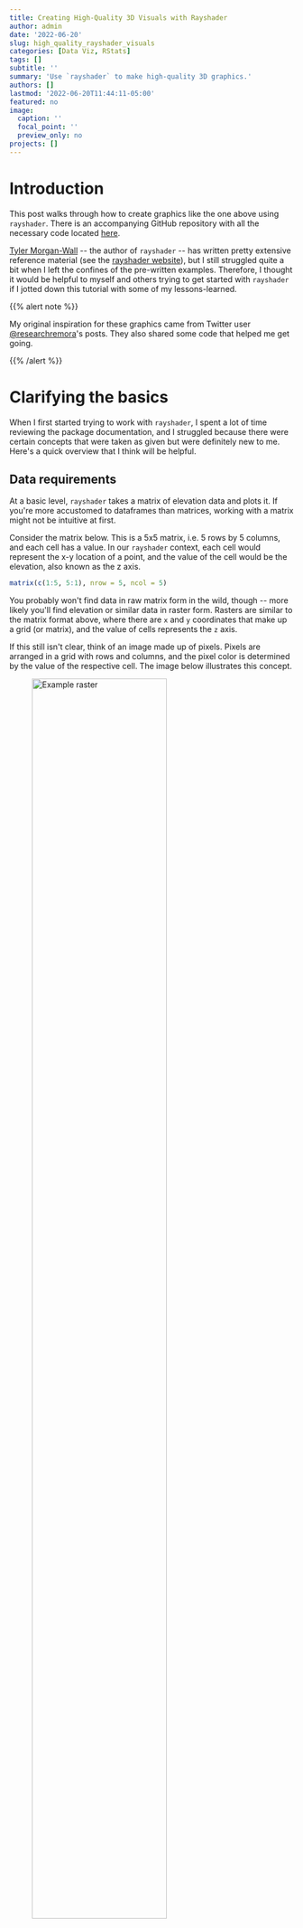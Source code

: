 ```yaml
---
title: Creating High-Quality 3D Visuals with Rayshader
author: admin
date: '2022-06-20'
slug: high_quality_rayshader_visuals
categories: [Data Viz, RStats]
tags: []
subtitle: ''
summary: 'Use `rayshader` to make high-quality 3D graphics.'
authors: []
lastmod: '2022-06-20T11:44:11-05:00'
featured: no
image:
  caption: ''
  focal_point: ''
  preview_only: no
projects: []
---
```


# Introduction

This post walks through how to create graphics like the one above using `rayshader`. There is an accompanying GitHub repository with all the necessary code located [here](https://github.com/Pecners/rayshader_tutorial).

[Tyler Morgan-Wall](https://twitter.com/tylermorganwall) -- the author of `rayshader` -- has written pretty extensive reference material (see the [rayshader website](https://www.rayshader.com/)), but I still struggled quite a bit when I left the confines of the pre-written examples. Therefore, I thought it would be helpful to myself and others trying to get started with `rayshader` if I jotted down this tutorial with some of my lessons-learned.

{{% alert note %}}

My original inspiration for these graphics came from Twitter user [@researchremora](https://twitter.com/researchremora)'s posts. They also shared some code that helped me get going. 

{{% /alert %}}

# Clarifying the basics

When I first started trying to work with `rayshader`, I spent a lot of time reviewing the package documentation, and I struggled because there were certain concepts that were taken as given but were definitely new to me. Here's a quick overview that I think will be helpful. 

## Data requirements

At a basic level, `rayshader` takes a matrix of elevation data and plots it. If you're more accustomed to dataframes than matrices, working with a matrix might not be intuitive at first. 

Consider the matrix below. This is a 5x5 matrix, i.e. 5 rows by 5 columns, and each cell has a value. In our `rayshader` context, each cell would represent the x-y location of a point, and the value of the cell would be the elevation, also known as the z axis.


```r
matrix(c(1:5, 5:1), nrow = 5, ncol = 5)
```

You probably won't find data in raw matrix form in the wild, though -- more likely you'll find elevation or similar data in raster form. Rasters are similar to the matrix format above, where there are `x` and `y` coordinates that make up a grid (or matrix), and the value of cells represents the `z` axis.

If this still isn't clear, think of an image made up of pixels. Pixels are arranged in a grid with rows and columns, and the pixel color is determined by the value of the respective cell. The image below illustrates this concept.

<figure>
<img src="img/raster_example.png" alt="Example raster" style="width:75%">
<figcaption align = "center"><b>Source: <a href='https://desktop.arcgis.com/en/arcmap/latest/manage-data/raster-and-images/what-is-raster-data.htm#:~:text=In%20its%20simplest%20form%2C%20a,pictures%2C%20or%20even%20scanned%20maps.'>ArcGIS</a></b></figcaption>
</figure>

Okay, so to recap, we need data to be in matrix form for `rayshader`, but we're more likely to find elevation data and the like in raster form -- luckily, it's easy to convert raster to matrix (as we'll see below). Therefore, when hunting for data to make a graphic with `rayshader`, we should look for raster data. If you're downloading files, look for TIF or GeoTiff files. If you're downloading via API, you might just need to specify raster, though it's probably the default format.

## Where to find data

There are tons of resources out there to download elevation or water body depth. Here are a few resources I've gone to:

* [Bathymetry of the Great Lakes](https://www.ngdc.noaa.gov/mgg/greatlakes/) (Download the GeoTiff file)
* [Bathybase: bathymetry of numerous US lakes](http://www.bathybase.org/)
* [General Bathymetric Chart of the Oceans](https://www.gebco.net/data_and_products/gridded_bathymetry_data/)
* [AWS Terrain Tiles](https://registry.opendata.aws/terrain-tiles/)

Local governments often provide this data as well, so if there is a particular park or lake, it's worth looking on their
websites. For our purposes here, we'll be using the AWS Terrain Tiles to access elevation data. Lucky for us, the [`elevatr` R package developed by Jeffrey W. Hollister](https://cran.r-project.org/web/packages/elevatr/vignettes/introduction_to_elevatr.html) makes downloading this data a breeze.

# Rendering the base graphic

{{% alert note %}}
(NOTE ADDED 2023-01-03)

I've received feedback that following the code in this post frequently leads to an error. To avoid this error, download the latest dev version of `rayshader` and `rayrender`.

`remotes::install_github("tylermorganwall/rayshader")`
`remotes::install_github("tylermorganwall/rayrender")`

{{% /alert %}}

Our first step will be to render the data in 3D, and then we will create a high-quality graphic from there.

## Loading the data

To use `elevatr` to load our data, we first need to define the boundaries of what we want. For our example here, we're using Grand Canyon National Park (GCNP) boundaries. The USGS has a useful [mapping tool](https://www.arcgis.com/apps/mapviewer/index.html?layers=c8d60ffcbf5c4030a17762fe10e81c6a) that allows you to interactively find the park you want. Using this tool, I was able to locate tract files for GCNP [here](https://irma.nps.gov/DataStore/Reference/Profile/2209617). To follow along with our example code, place the unpacked folder in your `data` subdirectory.

By default, `elevatr` will return tiles corresponding to the location you query, but if we specify boundaries, it will clip the returned data to those specifications. The code below will accomplish this for us.


```r
# The `sf` package is used to read our boundary shapefile.
# The `elevatr` package is used to get elevation data.
library(sf)
library(elevatr)

# Read in park boundaries
data <- st_read("data/grca_tracts/GRCA_boundary.shp")

# Query for elevation data, masked by our 'location' specified as the 
# `data` object, defined above.
gcnp_elev <- get_elev_raster(data, z = 10, clip = "location")
```

You can find out more about `get_elev_raster()` with `?get_elev_raster`, but I want to highlight two points here:

1. We have specified here `z = 10`, which sets the zoom level (i.e. resolution) of the data returned. Ranging from 1 to 14, higher numbers represent higher resolution, which means more data points, which means longer to plot/render. When I'm just beginning to work on a graphic, I'll start with `z = 10`, but once I'm ready to produce a final product, I'll push `z` as high as my machine can handle (usually `z = 12`).
1. We are setting `clip = "location"` because that is how we get data defined by our specified boundaries. If we were instead to pass `get_elev_raster()` a point, the returned data would be the tile in which that point was located.

The last thing we need to do before we start rendering is to conver the data to matrix format. The data returned by `elevatr` is in raster format, but lucky for us, `rayshader` has a convenient `raster_to_matrix()` function that does exactly what it says.


```r
# Convert our raster data in 
mat <- raster_to_matrix(gcnp_elev)
```


## Scene rendering

With our data in matrix format, we're really cooking with gas and ready to render! As I said above, the `rayshader` [website](https://www.rayshader.com/) has great tutorials to get you started with different options for rendering. I'm going to gloss over a lot of that to just give us what we need here for our purposes.

We will be using `rayshader`'s `plot_3d()` function, which will require two objects from us:

1. The `heightmap`, which should be a two-dimensional matrix where each cell represents elevation for that point.
2. The `hillshade`, which should be the "hillshade/image to be added to 3D surface map."

The `heightmap` is straightforward enough -- that's our `mat` object we've already created. But the description of the `hillshade` is a bit more confusing. We need to provide an image? How does that work? This part took me a while to wrap my mind around, so I'm going to devote some space to explain it here.

First of all, following the examples on the `rayshader` website, we can see that `height_shade()` is creating the necessary `hillshade` object. For instance, the following code would succeed in plotting our data:


```r
# Plot data with `plot_3d()`
mat  |> 
  height_shade() |>
  plot_3d(heightmap = mat)

# Close the window when you're done
rgl::rgl.close()
```

If we want to take control and customize our graphics, we need to understand how this is working, though. So, after reviewing the `help` for `height_shade()` with `?height_shade`, we see there are two important arguments in play. First the `heightmap`, which we already know is our `mat` object. Second, we have the `texture argument`. 

*Texture* was foreign to me at first, but as the help page states, it's really just a color palette for the plot. The tricky thing here is that it takes a *function* to return a color palette. (You could just pass it a list of colors, but that probably won't be what you're looking for.)

The default assignment is `texture = (grDevices::colorRampPalette(c("#6AA85B", "#D9CC9A", "#FFFFFF")))(256)`. This too might look a bit weird because of the trailing `(256)` -- what's happening here is that `colorRampPalette()` is returning a function, but instead of assigning that function to a separate variable, we're passing it anonymously here and specifying its only argument as `256`. (You might have encountered this in ggplot's accompanying `scales` package, e.g. `scales::label_comma()(var)`.)

This creates a palette that is interpolated between three specified color values, and the length out of the palette is 256 (i.e. there will be 256 points along this color palette scale, ranging from one one end to the other). For instance, below are the specified colors.

<img src="{{< blogdown/postref >}}index.en_files/figure-html/unnamed-chunk-5-1.png" width="672" />

This is starting to make more sense -- we still might not understand how this function is creating an image, but we can see how individual color values are passed to create a palette. Knowing this, we can now start to customize.

{{% alert note %}}
The `height_shade()` function actually does create a temporary PNG file, which it then reads back in as an array. It is the array that is ultimately returned by `height_shade()`, and which is passed to `plot_3d()` as the `hillshade`.
{{% /alert %}}

### Customizing colors

Back to rendering -- we already saw a very basic way to render our data using default settings, but let's start customizing. First, let's specify the color palette we want. There are two R packages I like to use for color palettes: `MetBrewer` has a number of great palettes (though not all of them are colorblind-friendly), and `scico` provides scientific color palettes that are perceptually uniform and colorblind-friendly.

For our example graphic of the Grand Canyon, I chose to use `MetBrewer`'s `Demuth` palette, which is colorblind-friendly.


```r
library(MetBrewer)
# Specify the palette name in its own variable so that
# we can reference it easily later.
pal <- "Demuth"
colors <- met.brewer(pal)
```

<img src="{{< blogdown/postref >}}index.en_files/figure-html/unnamed-chunk-7-1.png" width="672" />

{{% alert note %}}
When I create these graphics, I am aiming for an aesthetic affect that does not necessarily follow data viz best practices.
{{% /alert %}}

We don't need to get too crazy here, all we have to do is replace the default colors with our colors.


```r
# We're finally using the `rayshader` package here, so you'll need to load it
library(rayshader)

mat |>
  height_shade(texture = grDevices::colorRampPalette(colors)(256)) |>
  plot_3d(heightmap = mat) 
```

That should have opened an interactive window with an object that looks like this:

![Initial rendering](img/first_snap.png)

We can notice a few things right away. We successfully implemented our color palette, our data is rendered in 3D (though something looks off), there is scene lighting that casts a shadow, and we're viewing the object from an angle. We'll want to update our settings in several ways to produce the graphic we want.

The code below will fix several issues:


```r
# Dynaimcally set window height and width based on object size
w <- nrow(mat)
h <- ncol(mat)

# Scale the dimensions so we can use them as multipliers
wr <- w / max(c(w,h))
hr <- h / max(c(w,h))

# Limit ratio so that the shorter side is at least .75 of longer side
if (min(c(wr, hr)) < .75) {
  if (wr < .75) {
    wr <- .75
  } else {
    hr <- .75
  }
}


# Make sure to close previous windows

rgl::rgl.close()

mat |>
  height_shade(texture = grDevices::colorRampPalette(colors)(256)) |>
  plot_3d(heightmap = mat, 
          windowsize = c(800*wr,800*hr), 
          solid = FALSE, 
          zscale = 10,
          phi = 90, 
          zoom = .5, 
          theta = 0) 
```

![Snapshot of fixed settings](img/second_snap.png)

1. First, I want to set the window height dynamically based on the size of the object we're rendering. We can do this by setting width and height proportional to the number of rows and columns of the matrix. This method sets the longer side to 800 with the same aspect ratio as the data. 
1. Within the `plot_3d()` call, we've set `solid = FALSE`. This removes that grey base from our image. We're going to be viewing from directly above, so we wouldn't see it for the most part, but there is still out outline that comes through.
1. `zscale = 10` decreases the height scale (default is `zscale = 1`). Increasing this number will decrease the height exaggeration, and vice versa. This is tied to the resolution of your data, so if you keep `zscale` constant but increase resolution by upping the zoom in your `get_elevation_raster()` call, you'll see a similar change in the rendered scene.
1. The `phi` argument is the azimuth angle, or the angle at which you are viewing the scene. 90 degrees is setting it directly above the scene, 0 degrees would be a horizontal view.
1. `zoom` is exactly what it sounds like. Resolution of the data affects this, so you might need to adjust the zoom based on your resolution.
1. `theta` is the rotation of the scene. Imagine your scene on a lazy susan and spinning it -- that's what this setting is doing. Setting it to `theta = 0` means no ration, i.e. the original orientation of your data, with north being up in most cases.

{{% alert note %}}

Another argument I play with sometimes is `shadowdepth`. When you set it manually, keep in mind that you'll be setting the background floor to that elevation relative to your data. This means if your data spans -200 to 10,000 and you set `shadowdepth = -100`, your shadow will actually be in the middle of your scene!

{{% /alert %}}

If you've reviewed the `rayshader` website, you saw a lot of additional shading done to the scene (e.g. by chaining `add_shadow()` between `height_shade()` and `plot_3d()`). This shading isn't necessary when you're planning to use `render_highquality()`, and chaining those additional shadow functions can really slow things down. We've already added everything we need to start using `render_highquality()`.

## Render High Quality

The `render_highquality()` function will take the current scene and raytrace it (this is why you needn't add shadows earlier). Without going through the documentation line by line, there are just a couple points I want to make about using this function.

* **Not high quality** -- When reviewing the vignettes, the graphics produced by `render_highquality()` didn't strike me as particularly high-quality. For instance, taking the scene we've already built and rendering it with default settings with the code `render_highquality("your_file.png")`, we'll get the image below. What I was missing was that you can use `render_highquality()` to increase the size of the graphic, which scales the quality of the image.

![Not very high quality](img/not_high_quality.png)

* **Using good lighting** -- I spent A LOT of time messing with the light settings within `render_highquality()` trying to create more nuanced shading, but in the end the affect I was after was best achieved by using environmental lighting (more on that below).

* **Yes, it takes a while** -- When you're first getting started, you might worry that your session is hung or some problem has occurred, but it's probably just taking your computer a while to do all the raytracing of the scene. This is a computationally expensive process, so you'll need to be patient.

* **Get your file name right** -- When you call `render_highquality()` and specify your file to save the image to, there is no validation of your file path until it tries to write to the file. This means you could go through the whole process of rendering the scene (which can take a long time), just to have it fail to save in the end because your file name was bad. (I've opened an [issue](https://github.com/tylermorganwall/rayshader/issues/233) about this.)

Alright, let's get to it. First, as I pointed out above, we'll be using environmental lighting. You can use environmental lighting by adding an HDR file. You can find these types of files on [Poly Haven](https://polyhaven.com/), and I'm using [this one](https://polyhaven.com/a/phalzer_forest_01). Once you have that downloaded, we're ready to build our call.


```r
render_highquality(
  "gcnp_highres.png", 
  parallel = TRUE, 
  samples = 300,
  light = FALSE, 
  interactive = FALSE,
  environment_light = "env/phalzer_forest_01_4k.hdr",
  intensity_env = 1.5,
  rotate_env = 180,
  width = round(6000 * wr), 
  height = round(6000 * hr)
)
```

This took quite a bit of trial and error for me to settle on all these arguments. Let's review line by line:

* First, we have our file name. I just want to point out again that **an error in your file name will cause this whole process to fail**. We're not doing anything complex here, but if you're saving to a subdirectory and get the path wrong, or if you're using `glue()` but don't have the `glue` package loaded, it will fail (both of these have bitten me).
* Next, I'm specifying `parallel = TRUE`. This tells `render_highquality()` to use parallel processing, which speeds things up. 
* The `samples` argument is passed on to `rayrender::render_scene()`. I'm honestly not entirely sure what impact this has, but I set it to 300 because the default sample method is optimized for a `samples` set higher than 256. (See `?rayrender::render_scene` for more information.)
* I set `light = FALSE` because we'll be using environmental lighting.
* I set `interactive = FALSE` because I don't want to accidentally screw up the scene while it's rendering by accidentally interacting with it (yes, I accidentally did this before)
* The `environment_light` is where you specify your HDR file
* `intensity_env` adjusts how intense the lighting is. The lighting in our environment isn't terribly bright, so I've bumped it up from the default of 1 to 1.5
* The `environment_light` will be coming from a certain direction, and you may want to adjust it. Our Grand Canyon has a predominant east-west direction, so I'd like it to be coming more perpendicular to that. By default, our light comes from the NNE, so we can specify `rotate_env` to spin that around (as on a lazy susan), with positive values moving it that many degrees in the clockwise direction. Setting `rotate_env = 180` will have the light coming from the opposite direction, in our case from the SSW.
* Finally, we set the width and height of our image using the aspect ratio method described above to math that of our object. **This is where we increase the resolution by increasing the number of points plotted.**

![Rendered high-resolution image](img/gcnp_highres.png)

There we have it! This is our base image -- from here, we'll be adding annotations. 

# Annotating the graphic

Now that we have our base graphic, the final touches will be to add annotations. **Caution**: Make sure from here on you don't overwrite the original file on accident because you don't want to have to re-render the graphic.

The `render_highquality()` function has the ability to add text to the image, but I've found that I prefer to add it by other methods because 1) it gives more flexibility and 2) you don't want to have to re-render every time you tweak your annotations. Instead, I use the [`magick`](https://cran.r-project.org/web/packages/magick/vignettes/intro.html) R package, which is an R wrapper for [ImageMagick](https://www.imagemagick.org/Magick++/STL.html).

The first thing we need to do is to read in our image that we're going to annotate.


```r
# Load magick library, which provides R interface with ImageMagick
library(magick)

# Read in image, save to `img` object
img <- image_read("plots/gcnp_highres.png")

# Set text color
text_color <- colors[1]
```

Next, we're going to add our title annotations. It took me a while to get the hang of this, but when you're using ImageMagick to annotate, you can set `gravity` to the cardinal directions (i.e. north, east, northeast, etc.), and the annotation will be aligned to that spot. This means if you choose `gravity = north`, your text will be centered at the top of the image, whereas `gravity = east` will right-align and right-justify your text.

I'm also using the [Cinzel Decorative](https://fonts.google.com/specimen/Cinzel+Decorative?query=cinzel) font, which I've downloaded and added to my font library. When I'm using ggplot, I use the `showtext` package to do this, but I had trouble referencing the font with `magick`, so I just added it to my computer. If you don't want to bother with that, just delete all the `font` arguments in the `image_annotate()` calls below.


```r
# Title
img_ <- image_annotate(img, "A Portrait of", font = "Cinzel Decorative",
                       color = colors[1], size = 125, gravity = "north",
                       location = "+0+200")
# Subtitle
img_ <- image_annotate(img_, "Grand Canyon National Park", weight = 700, 
                       font = "Cinzel Decorative", location = "+0+400",
                       color = text_color, size = 200, gravity = "north")
```

![](img/added_titles.png)
Next, we'll add the area and the elevation range of the park. We can get the area of the park from our shapefile that we read into our `data` object. The elevation range is computed from the max and min values of our heightmap matrix. **Keep in mind the units of everything.**


```r
# Square miles, converted from square meters
area <- as.numeric(st_area(data)) / 2.59e6

# Elevation range, converted to feet from meters
elev_range <- (max(mat, na.rm = TRUE) - min(mat, na.rm = TRUE)) * 3.281

# Area
img_ <- image_annotate(img_, glue("Area: {label_comma()(round(area))} sq mi"),
                       font = "Cinzel Decorative", location = "+1200-1000",
                       color = text_color, size = 110, gravity = "west")

# Elevation range
img_ <- image_annotate(img_, glue("Elevation Range: {label_comma()(round(elev_range))} ft"),
                       font = "Cinzel Decorative", location = "+1200-1300",
                       color = text_color, size = 110, gravity = "west")
```

Notice that we are justifying the elevation range and area annotations to the left by setting `gravity = west`. 

![](img/added_area_elev.png)

Next up, let's add the inset map to indicate the location within the United States. This inset is created by first plotting the map using ggplot, then we use ImageMagick to add it to our original image.


```r
states <- spData::us_states 

spot <- st_buffer(st_centroid(data), 100000)
text_color <- colors[length(colors)]


loc_plot <- ggplot() + 
  geom_sf(data = states, fill = "transparent", color = text_color, size = 0.2) + 
  geom_sf(data = spot, fill = NA, color = colors[2]) +
  theme_void() + 
  coord_sf(crs = 3347)

loc_plot
ggsave(loc_plot, filename = glue("plots/gcnp_inset.png"), w = 4*1.5, h = 3*1.5)

# Read plot back in so we can manipulate it
inset <- image_read(glue("plots/gcnp_inset.png"))

# Scale plot
new_inset <- image_scale(inset, "x1000")

# Add plot to annotated graphic
img_ <- image_composite(img_, new_inset, gravity = "east",
                        offset = "+1200-1000")
```

![](img/with_inset.png)

Finally, all that's left is to add our caption. The tricky part here was to add the Twitter logo in combination with our Cinzel font. FontAwesome would allow us to add the Twitter icon, but we'd have to us FontAwesome for our text too. My solution was to create an image of the Twitter icon and add it manually -- probably not the best solution, but hey, it works.

Below, we're adding our caption copy, then we're adding the Twitter icon. 


```r
# Caption
img_ <- image_annotate(img_, glue("Graphic by Spencer Schien (     @MrPecners) | ", 
                                  "Data from AWS Terrain Tiles and USGS"), 
                       font = "Cinzel Decorative", location = "+0+50",
                       color = alpha(text_color, .5), size = 75, gravity = "south")

# Twitter
twitter <- fa("twitter", fill = text_color, fill_opacity = .5)
grid.newpage()

tmp <- tempfile()
png(tmp, bg = "transparent")
grid.draw(read_svg(twitter))
dev.off()

tw <- image_read(tmp)
tw <- image_scale(tw, "x75")

img_ <- image_composite(img_, tw, gravity = "south",
                              offset = "-530+65")


image_write(img_mosaic, glue("plots/gcnp_fully_annotated.png"))
```

![](img/gcnp_fully_annotated.png)


# Conclusion

There you have it! We've found data, converted it to the needed format, plotted it in 3D, rendered a high-quality image, and then annotated it to create a stunning final product. We can repurpose our code to use any elevation or bathymetry data as well.

I'm sure some of my methods aren't the most efficient, and I'd love to hear from you if you have better methods -- regardless, happy mapping!
